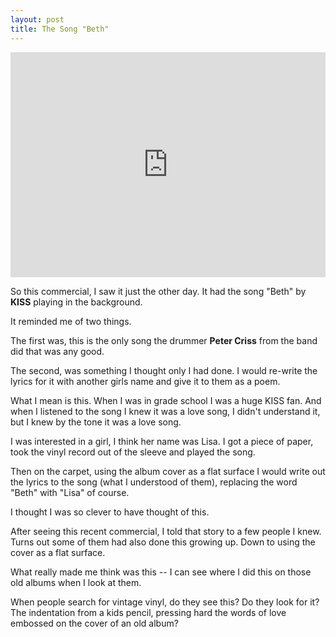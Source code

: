 ```yaml
---
layout: post
title: The Song "Beth"
---
```

<iframe width="100%" height="360" src="https://www.youtube.com/embed/JnY0pSBcD8c?rel=0&amp;showinfo=0" frameborder="0" allowfullscreen></iframe>

So this commercial, I saw it just the other day. It had the song "Beth" by **KISS** playing in the background.

It reminded me of two things.

The first was, this is the only song the drummer **Peter Criss** from the band did that was any good.

The second, was something I thought only I had done. I would re-write the lyrics for it with another girls name and give it to them as a poem.

What I mean is this. When I was in grade school I was a huge KISS fan. And when I listened to the song I knew it was a love song, I didn't understand it, but I knew by the tone it was a love song.

I was interested in a girl, I think her name was Lisa. I got a piece of paper, took the vinyl record out of the sleeve and played the song.

Then on the carpet, using the album cover as a flat surface I would write out the lyrics to the song (what I understood of them), replacing the word "Beth" with "Lisa" of course.

I thought I was so clever to have thought of this.

After seeing this recent commercial, I told that story to a few people I knew. Turns out some of them had also done this growing up. Down to using the cover as a flat surface.

What really made me think was this -- I can see where I did this on those old albums when I look at them.

When people search for vintage vinyl, do they see this? Do they look for it? The indentation from a kids pencil, pressing hard the words of love embossed on the cover of an old album?
